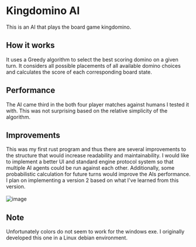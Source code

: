 # Kingdomino AI
This is an AI that plays the board game kingdomino. 
## How it works
It uses a Greedy algorithm to select the best scoring domino on a given turn. It considers all possible placements of all available domino choices and calculates the score of each corresponding board state. 
## Performance
The AI came third in the both four player matches against humans I tested it with. This was not surprising based on the relative simplicity of the algorithm. 
## Improvements 
This was my first rust program and thus there are several improvements to the structure that would increase readability and maintainability. I would like to implement a better UI and standard engine protocol system so that multiple AI agents could be run against each other. Additionally, some probabilistic calculation for future turns would improve the AIs performance. I plan on implementing a version 2 based on what I've learned from this version.
<br><br>
![image](https://github.com/user-attachments/assets/17ee2982-ed03-483a-b83a-817b639c5966)
## Note 
Unfortunately colors do not seem to work for the windows exe. I originally developed this one in a Linux debian environment.

